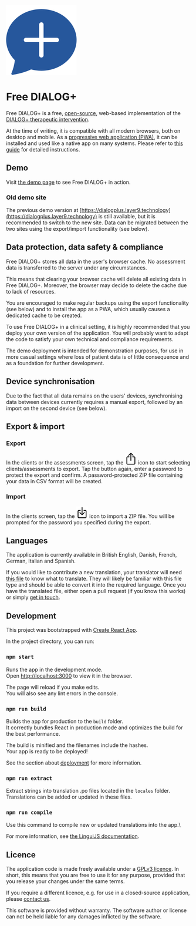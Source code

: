 ![Free DIALOG+ Logo](public/android-chrome-192x192.png)

# Free DIALOG+

Free DIALOG+ is a free, [open-source](https://en.wikipedia.org/wiki/Open_source), web-based implementation of the [DIALOG+ therapeutic intervention](https://dialog.elft.nhs.uk).

At the time of writing, it is compatible with all modern browsers, both on desktop and mobile. As a [progressive web application (PWA)](https://en.wikipedia.org/wiki/Progressive_web_application), it can be installed and used like a native app on many systems. Please refer to [this guide](https://mobilesyrup.com/2020/05/24/how-install-progressive-web-app-pwa-android-ios-pc-mac/) for detailed instructions.

## Demo

Visit [the demo page](https://dialog-plus.org) to see Free DIALOG+ in action.

### Old demo site

The previous demo version at [https://dialogplus.layer9.technology](https://dialogplus.layer9.technology) is still available, but it is recommended to switch to the new site. Data can be migrated between the two sites using the export/import functionality (see below).

## Data protection, data safety & compliance

Free DIALOG+ stores all data in the user's browser cache. No assessment data is transferred to the server under any circumstances.

This means that clearing your browser cache will delete all existing data in Free DIALOG+. Moreover, the browser may decide to delete the cache due to lack of resources.

You are encouraged to make regular backups using the export functionality (see below) and to install the app as a PWA, which usually causes a dedicated cache to be created.

To use Free DIALOG+ in a clinical setting, it is highly recommended that you deploy your own version of the application. You will probably want to adapt the code to satisfy your own technical and compliance requirements.

The demo deployment is intended for demonstration purposes, for use in more casual settings where loss of patient data is of little consequence and as a foundation for further development.

## Device synchronisation

Due to the fact that all data remains on the users' devices, synchronising data between devices currently requires a manual export, followed by an import on the second device (see below).

## Export & import

### Export

In the clients or the assessments screen, tap the ![arrow out of box](public/box-arrow-up.svg) icon to start selecting clients/assessments to export. Tap the button again, enter a password to protect the export and confirm. A password-protected ZIP file containing your data in CSV format will be created.

### Import

In the clients screen, tap the ![arrow into box](public/box-arrow-in-down.svg) icon to import a ZIP file. You will be prompted for the password you specified during the export.

## Languages

The application is currently available in British English, Danish, French, German, Italian and Spanish.

If you would like to contribute a new translation, your translator will need [this file](https://raw.githubusercontent.com/Layer9Berlin/free-dialog-plus/main/src/locales/de/messages.po) to know what to translate. They will likely be familiar with this file type and should be able to convert it into the required language. Once you have the translated file, either open a pull request (if you know this works) or simply [get in touch](https://layer9.berlin).

## Development

This project was bootstrapped with [Create React App](https://github.com/facebook/create-react-app).

In the project directory, you can run:

### `npm start`

Runs the app in the development mode.\
Open [http://localhost:3000](http://localhost:3000) to view it in the browser.

The page will reload if you make edits.\
You will also see any lint errors in the console.

### `npm run build`

Builds the app for production to the `build` folder.\
It correctly bundles React in production mode and optimizes the build for the best performance.

The build is minified and the filenames include the hashes.\
Your app is ready to be deployed!

See the section about [deployment](https://facebook.github.io/create-react-app/docs/deployment) for more information.

### `npm run extract`

Extract strings into translation .po files located in the `locales` folder.\
Translations can be added or updated in these files.

### `npm run compile`

Use this command to compile new or updated translations into the app.\

For more information, see [the LinguiJS documentation](https://lingui.js.org).

## Licence

The application code is made freely available under a [GPLv3 licence](https://en.wikipedia.org/wiki/GNU_General_Public_License). In short, this means that you are free to use it for any purpose, provided that you release your changes under the same terms.

If you require a different licence, e.g. for use in a closed-source application, please [contact us](https://layer9.berlin).

This software is provided without warranty. The software author or license can not be held liable for any damages inflicted by the software.
